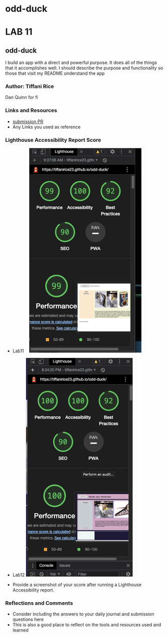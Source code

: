 # odd-duck

# LAB 11

## odd-duck

I build an app with a direct and powerful purpose. It does all of the things that it accomplishes well. I should describe the purpose and functionality so those that visit my README understand the app

### Author: Tiffani Rice
Dan Quinn for fi

### Links and Resources

* [submission PR](http://xyz.com)
* Any Links you used as reference

### Lighthouse Accessibility Report Score

- Lab11
![Lighthouselab11](img/lab11-lighthouse.png)

- Lab12
![Lighthouselab12](img/lab12-lighthouse.png)

* Provide a screenshot of your score after running a Lighthouse Accessibility report.

### Reflections and Comments

* Consider including the answers to your daily journal and submission questions here
* This is also a good place to reflect on the tools and resources used and learned
